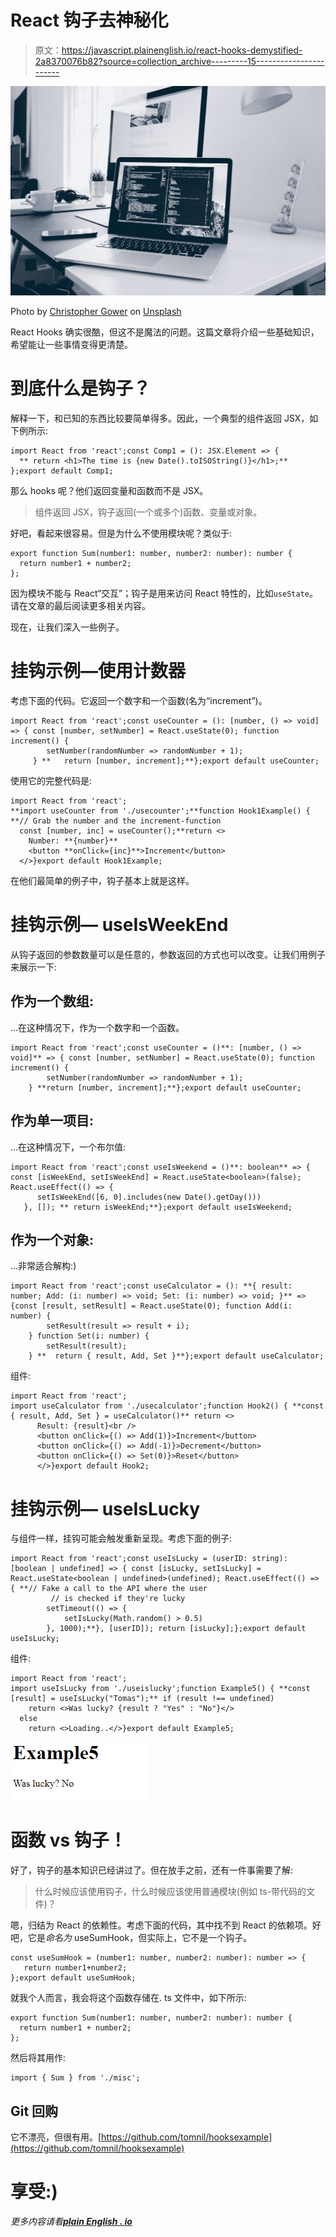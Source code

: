 # React 钩子去神秘化

> 原文：<https://javascript.plainenglish.io/react-hooks-demystified-2a8370076b82?source=collection_archive---------15----------------------->

![](img/4baafb3dc68b9942e785c6f4631a7d0a.png)

Photo by [Christopher Gower](https://unsplash.com/@cgower?utm_source=medium&utm_medium=referral) on [Unsplash](https://unsplash.com?utm_source=medium&utm_medium=referral)

React Hooks 确实很酷，但这不是魔法的问题。这篇文章将介绍一些基础知识，希望能让一些事情变得更清楚。

# 到底什么是钩子？

解释一下，和已知的东西比较要简单得多。因此，一个典型的组件返回 JSX，如下例所示:

```
import React from 'react';const Comp1 = (): JSX.Element => {
  ** return <h1>The time is {new Date().toISOString()}</h1>;**
};export default Comp1;
```

那么 hooks 呢？他们返回变量和函数而不是 JSX。

> 组件返回 JSX，钩子返回(一个或多个)函数、变量或对象。

好吧，看起来很容易。但是为什么不使用模块呢？类似于:

```
export function Sum(number1: number, number2: number): number { 
  return number1 + number2;
};
```

因为模块不能与 React“交互”；钩子是用来访问 React 特性的，比如`useState`。请在文章的最后阅读更多相关内容。

现在，让我们深入一些例子。

# 挂钩示例—使用计数器

考虑下面的代码。它返回一个数字和一个函数(名为“increment”)。

```
import React from 'react';const useCounter = (): [number, () => void] => { const [number, setNumber] = React.useState(0); function increment() {
        setNumber(randomNumber => randomNumber + 1);
     } **   return [number, increment];**};export default useCounter;
```

使用它的完整代码是:

```
import React from 'react';
**import useCounter from './usecounter';**function Hook1Example() { **// Grab the number and the increment-function
  const [number, inc] = useCounter();**return <>
    Number: **{number}**
    <button **onClick={inc}**>Increment</button>
  </>}export default Hook1Example;
```

在他们最简单的例子中，钩子基本上就是这样。

# 挂钩示例— useIsWeekEnd

从钩子返回的参数数量可以是任意的，参数返回的方式也可以改变。让我们用例子来展示一下:

## 作为一个数组:

…在这种情况下，作为一个数字和一个函数。

```
import React from 'react';const useCounter = ()**: [number, () => void]** => { const [number, setNumber] = React.useState(0); function increment() {
        setNumber(randomNumber => randomNumber + 1);
    } **return [number, increment];**};export default useCounter;
```

## 作为单一项目:

…在这种情况下，一个布尔值:

```
import React from 'react';const useIsWeekend = ()**: boolean** => { const [isWeekEnd, setIsWeekEnd] = React.useState<boolean>(false); React.useEffect(() => {
      setIsWeekEnd([6, 0].includes(new Date().getDay()))
   }, []); ** return isWeekEnd;**};export default useIsWeekend;
```

## 作为一个对象:

…非常适合解构:)

```
import React from 'react';const useCalculator = (): **{ result: number; Add: (i: number) => void; Set: (i: number) => void; }** => {const [result, setResult] = React.useState(0); function Add(i: number) {
        setResult(result => result + i);
    } function Set(i: number) {
        setResult(result);
    } **  return { result, Add, Set }**};export default useCalculator;
```

组件:

```
import React from 'react';
import useCalculator from './usecalculator';function Hook2() { **const { result, Add, Set } = useCalculator()** return <>
      Result: {result}<br />
      <button onClick={() => Add(1)}>Increment</button>
      <button onClick={() => Add(-1)}>Decrement</button>
      <button onClick={() => Set(0)}>Reset</button>
      </>}export default Hook2;
```

# 挂钩示例— useIsLucky

与组件一样，挂钩可能会触发重新呈现。考虑下面的例子:

```
import React from 'react';const useIsLucky = (userID: string): [boolean | undefined] => { const [isLucky, setIsLucky] = React.useState<boolean | undefined>(undefined); React.useEffect(() => { **// Fake a call to the API where the user
         // is checked if they're lucky
        setTimeout(() => {
            setIsLucky(Math.random() > 0.5)
        }, 1000);**}, [userID]); return [isLucky];};export default useIsLucky;
```

组件:

```
import React from 'react';
import useIsLucky from './useislucky';function Example5() { **const [result] = useIsLucky("Tomas");** if (result !== undefined)
    return <>Was lucky? {result ? "Yes" : "No"}</>
  else
    return <>Loading..</>}export default Example5;
```

![](img/fa64938f568e09d2e5bef66ae5c39066.png)

# 函数 vs 钩子！

好了，钩子的基本知识已经讲过了。但在放手之前，还有一件事需要了解:

> 什么时候应该使用钩子，什么时候应该使用普通模块(例如 ts-带代码的文件)？

嗯，归结为 React 的依赖性。考虑下面的代码，其中找不到 React 的依赖项。好吧，它是*命名为* useSumHook，但实际上，它不是一个钩子。

```
const useSumHook = (number1: number, number2: number): number => {
   return number1+number2;
};export default useSumHook;
```

就我个人而言，我会将这个函数存储在. ts 文件中，如下所示:

```
export function Sum(number1: number, number2: number): number { 
  return number1 + number2;
};
```

然后将其用作:

```
import { Sum } from './misc';
```

## Git 回购

它不漂亮，但很有用。[https://github.com/tomnil/hooksexample](https://github.com/tomnil/hooksexample)

# 享受:)

*更多内容请看*[***plain English . io***](http://plainenglish.io/)